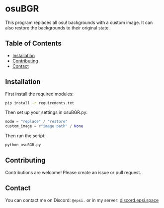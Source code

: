 # osuBGR

This program replaces all osu! backgrounds with a custom image.
It can also restore the backgrounds to their original state.


## Table of Contents

- [Installation](#installation)
- [Contributing](#contributing)
- [Contact](#contact)

## Installation

First install the required modules:

```bash
pip install -r requirements.txt
```

Then set up your settings in osuBGR.py:

```python
mode = "replace" / "restore"
custom_image = r"image path" / None
```

Then run the script:

```bash
python osuBGR.py
```

## Contributing

Contributions are welcome! Please create an issue or pull request.


## Contact

You can contact me on Discord: `@epsi.` or in my server: [discord.epsi.space](https://discord.epsi.space)
